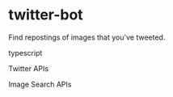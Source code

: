 # twitter-bot

Find repostings of images that you've tweeted.

typescript

Twitter APIs

Image Search APIs
